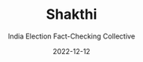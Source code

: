 ---
title: "Shakthi"
subtitle: "India Election Fact-Checking Collective"
date: 2022-12-12
image: "/images/shakthi.png"
link: "https://projectshakti.in/"
draft: false

---